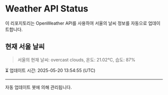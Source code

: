 
# Weather API Status

이 리포지토리는 OpenWeather API를 사용하여 서울의 날씨 정보를 자동으로 업데이트합니다.

## 현재 서울 날씨
> 서울의 현재 날씨: overcast clouds, 온도: 21.02°C, 습도: 87%

⏳ 업데이트 시간: 2025-05-20 13:54:55 (UTC)

---
자동 업데이트 봇에 의해 관리됩니다.
